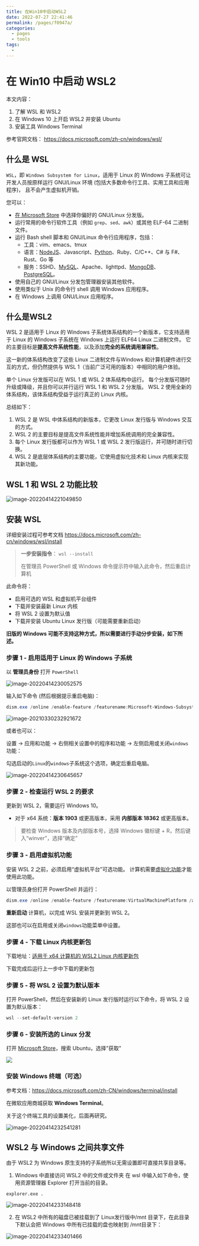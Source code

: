 ```yaml
---
title: 在Win10中启动WSL2
date: 2022-07-27 22:41:46
permalink: /pages/f0947a/
categories:
  - pages
  - tools
tags:
  - 
---
```

# 在 Win10 中启动 WSL2

本文内容：

1. 了解  WSL 和 WSL2
2. 在 Windows 10 上开启 WSL2 并安装 Ubuntu
3. 安装工具 Windows Terminal

参考官网文档： https://docs.microsoft.com/zh-cn/windows/wsl/

## 什么是 WSL

`WSL`，即 `Windows Subsystem for Linux`，适用于 Linux 的 Windows 子系统可让开发人员按原样运行 GNU/Linux 环境 (包括大多数命令行工具、实用工具和应用程序)， 且不会产生虚拟机开销。

您可以：

- [在 Microsoft Store](https://aka.ms/wslstore) 中选择你偏好的 GNU/Linux 分发版。
- 运行常用的命令行软件工具（例如 `grep`、`sed`、`awk`）或其他 ELF-64 二进制文件。
- 运行 Bash shell 脚本和 GNU/Linux 命令行应用程序，包括：
  - 工具：vim、emacs、tmux
  - 语言：[NodeJS](https://docs.microsoft.com/zh-CN/windows/nodejs/setup-on-wsl2)、Javascript、[Python](https://docs.microsoft.com/zh-CN/windows/python/web-frameworks)、Ruby、C/C++、C# 与 F#、Rust、Go 等
  - 服务：SSHD、[MySQL](https://docs.microsoft.com/zh-cn/windows/wsl/tutorials/wsl-database)、Apache、lighttpd、[MongoDB](https://docs.microsoft.com/zh-cn/windows/wsl/tutorials/wsl-database)、[PostgreSQL](https://docs.microsoft.com/zh-cn/windows/wsl/tutorials/wsl-database)。
- 使用自己的 GNU/Linux 分发包管理器安装其他软件。
- 使用类似于 Unix 的命令行 shell 调用 Windows 应用程序。
- 在 Windows 上调用 GNU/Linux 应用程序。

## 什么是WSL2

WSL 2 是适用于 Linux 的 Windows 子系统体系结构的一个新版本，它支持适用于 Linux 的 Windows 子系统在 Windows 上运行 ELF64 Linux 二进制文件。 它的主要目标是**提高文件系统性能**，以及添加**完全的系统调用兼容性**。

这一新的体系结构改变了这些 Linux 二进制文件与Windows 和计算机硬件进行交互的方式，但仍然提供与 WSL 1（当前广泛可用的版本）中相同的用户体验。

单个 Linux 分发版可以在 WSL 1 或 WSL 2 体系结构中运行。 每个分发版可随时升级或降级，并且你可以并行运行 WSL 1 和 WSL 2 分发版。 WSL 2 使用全新的体系结构，该体系结构受益于运行真正的 Linux 内核。

总结如下：

1. WSL 2 是 WSL 中体系结构的新版本，它更改 Linux 发行版与 Windows 交互的方式。
2. WSL 2 的主要目标是提高文件系统性能并增加系统调用的完全兼容性。 
3. 每个 Linux 发行版都可以作为 WSL 1 或 WSL 2 发行版运行，并可随时进行切换。 
4. WSL 2 是底层体系结构的主要功能，它使用虚拟化技术和 Linux 内核来实现其新功能。

## WSL 1 和 WSL 2 功能比较

![image-20220414221049850](http://image.kongxiao.top/image-20220414221049850.png)

## 安装 WSL

详细安装过程可参考文档 https://docs.microsoft.com/zh-cn/windows/wsl/install

> **一步安装指令**： `wsl --install`
>
> 在管理员 PowerShell 或 Windows 命令提示符中输入此命令，然后重启计算机

此命令将：

- 启用可选的 WSL 和虚拟机平台组件
- 下载并安装最新 Linux 内核
- 将 WSL 2 设置为默认值
- 下载并安装 Ubuntu Linux 发行版（可能需要重新启动）

**旧版的 Windows 可能不支持这种方式，所以需要进行手动分步安装，如下所述。**


### 步骤 1 - 启用适用于 Linux 的 Windows 子系统

以 **管理员身份** 打开 `PowerShell`

![image-20220414230052575](http://image.kongxiao.top/image-20220414230052575.png)

输入如下命令 (然后根据提示重启电脑)：


```powershell
dism.exe /online /enable-feature /featurename:Microsoft-Windows-Subsystem-Linux /all /norestart
```

![image-20210330232921672](http://image.kongxiao.top/image-20210330232921672.png)

或者也可以：

设置 → 应用和功能 → 右侧相关设置中的程序和功能 → 左侧启用或关闭`windows`功能：

勾选启动的`Linux`的`windows`子系统这个选项，确定后重启电脑。

![image-20220414230645657](http://image.kongxiao.top/image-20220414230645657.png)

### 步骤 2 - 检查运行 WSL 2 的要求

更新到 WSL 2，需要运行 Windows 10。

- 对于 x64 系统：**版本 1903** 或更高版本，采用 **内部版本 18362** 或更高版本。

>要检查 Windows 版本及内部版本号，选择 Windows 徽标键 + R，然后键入“winver”，选择“确定”

### 步骤 3 - 启用虚拟机功能

安装 WSL 2 之前，必须启用“虚拟机平台”可选功能。 计算机需要[虚拟化功能](https://docs.microsoft.com/zh-cn/windows/wsl/troubleshooting#error-0x80370102-the-virtual-machine-could-not-be-started-because-a-required-feature-is-not-installed)才能使用此功能。

以管理员身份打开 PowerShell 并运行：

```powershell
dism.exe /online /enable-feature /featurename:VirtualMachinePlatform /all /norestart
```

**重新启动** 计算机，以完成 WSL 安装并更新到 WSL 2。

这部也可以在启用或关闭`windows`功能菜单中设置。

### 步骤 4 - 下载 Linux 内核更新包 

下载地址：[适用于 x64 计算机的 WSL2 Linux 内核更新包](https://wslstorestorage.blob.core.windows.net/wslblob/wsl_update_x64.msi)

下载完成后运行上一步中下载的更新包

### 步骤 5 - 将 WSL 2 设置为默认版本

打开 PowerShell，然后在安装新的 Linux 发行版时运行以下命令，将 WSL 2 设置为默认版本：

```powershell
wsl --set-default-version 2
```

### 步骤 6 - 安装所选的 Linux 分发

打开 [Microsoft Store](https://aka.ms/wslstore)，搜索 Ubuntu，选择"获取"

![](http://image.kongxiao.top/Snipaste_2021-03-31_00-32-13.png)

### 安装 Windows 终端（可选）

参考文档：https://docs.microsoft.com/zh-CN/windows/terminal/install

在微软应用商城获取 **Windows Terminal**。

关于这个终端工具的设置美化，后面再研究。

![image-20220414232541281](http://image.kongxiao.top/image-20220414232541281.png)

## WSL2 与 Windows 之间共享文件

由于 WSL2 为 Windows 原生支持的子系统所以无需设置即可直接共享目录等。

1. Windows 中直接访问 WSL2 中的文件或文件夹
   在 wsl 中输入如下命令，使用资源管理器 Explorer 打开当前的目录。

```shell
explorer.exe .
```
![image-20220414233148418](http://image.kongxiao.top/image-20220414233148418.png)

2. 在 WSL2 中所有的磁盘已被挂载到了 Linux发行版中/mnt 目录下，在此目录下默认会把 Windows 中所有已挂载的盘也映射到 /mnt目录下：

![image-20220414233401466](http://image.kongxiao.top/image-20220414233401466.png)

